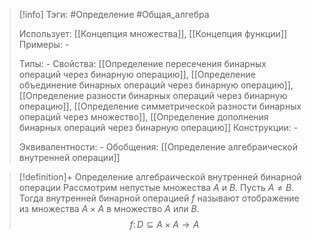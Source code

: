 > [!info]
> Тэги: #Определение #Общая_алгебра 
> 
> Использует: [[Концепция множества]], [[Концепция функции]]
> Примеры: *-*
> 
> Типы: *-*
> Свойства: [[Определение пересечения бинарных операций через бинарную операцию]], [[Определение объединение бинарных операций через бинарную операцию]], [[Определение разности бинарных операций через бинарную операцию]], [[Определение симметрической разности бинарных операций через множество]], [[Определение дополнения бинарных операций через бинарную операцию]]
> Конструкции: *-*
> 
> Эквивалентности: *-*
> Обобщения: [[Определение aлгебраической внутренней операции]]

> [!definition]+ Определение aлгебраической внутренней бинарной операции
> Рассмотрим непустые множества $A$ и $B$. Пусть $A \not = В$. Тогда внутренней бинарной операцией $f$ называют отображение из множества $A\times A$ в множество $A$ или $B$.
> $$f\colon D\subseteq A\times A \to A$$